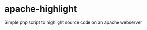 apache-highlight
================

Simple php script to highlight source code on an apache webserver
